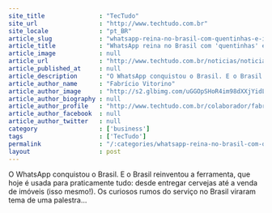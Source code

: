 ```yaml
---
site_title               : "TecTudo"
site_url                 : "http://www.techtudo.com.br"
site_locale              : "pt_BR"
article_slug             : "whatsapp-reina-no-brasil-com-quentinhas-e-imoveis-mas-ve-snapchat-ameacar"
article_title            : "WhatsApp reina no Brasil com 'quentinhas' e imóveis, mas vê Snapchat ameaçar"
article_image            : null
article_url              : "http://www.techtudo.com.br/noticias/noticia/2016/04/whatsapp-reina-no-brasil-com-quentinhas-e-imoveis-mas-ve-snapchat-ameacar.html"
article_published_at     : null
article_description      : "O WhatsApp conquistou o Brasil. E o Brasil reinventou a ferramenta, que hoje é usada para praticamente tudo: desde entregar cervejas até a venda de imóveis (isso mesmo!). Os curiosos rumos do serviço no Brasil viraram tema de uma palestra..."
article_author_name      : "Fabrício Vitorino"
article_author_image     : "http://s2.glbimg.com/uGGOpSHoR4im98dXXjYidLXGc-s=/30x30/s2.glbimg.com/n7uWw1jgPZ8m2butiIf1dYNJdEY=/0x0:140x140/75x75/s.glbimg.com/po/tt2/f/original/2013/10/07/fabricio_imagem.jpg"
article_author_biography : null
article_author_profile   : "http://www.techtudo.com.br/colaborador/fabricio-vitorino.html"
article_author_facebook  : null
article_author_twitter   : null
category                 : ['business']
tags                     : ['TecTudo']
permalink                : "/:categories/whatsapp-reina-no-brasil-com-quentinhas-e-imoveis-mas-ve-snapchat-ameacar/"
layout                   : post
---
```


O WhatsApp conquistou o Brasil. E o Brasil reinventou a ferramenta, que hoje é usada para praticamente tudo: desde entregar cervejas até a venda de imóveis (isso mesmo!). Os curiosos rumos do serviço no Brasil viraram tema de uma palestra...
